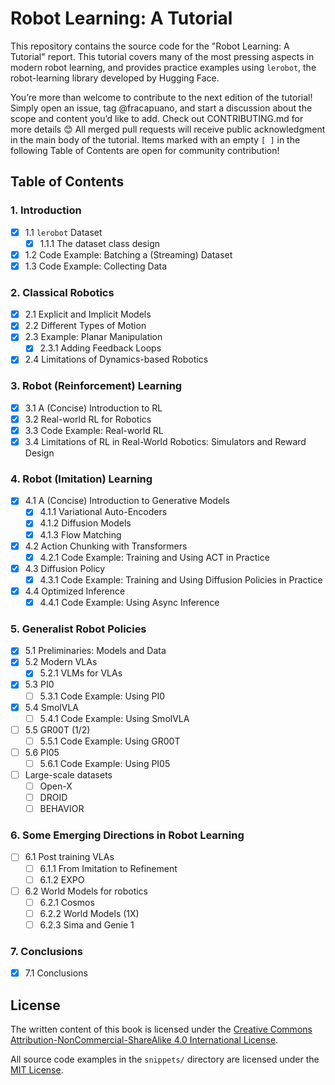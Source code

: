 # Robot Learning: A Tutorial

This repository contains the source code for the "Robot Learning: A Tutorial" report. This tutorial covers many of the most pressing aspects in modern robot learning, and provides practice examples using `lerobot`, the robot-learning library developed by Hugging Face.

You’re more than welcome to contribute to the next edition of the tutorial!
Simply open an issue, tag @fracapuano, and start a discussion about the scope and content you’d like to add. Check out CONTRIBUTING.md for more details 😊
All merged pull requests will receive public acknowledgment in the main body of the tutorial.
Items marked with an empty `[ ]` in the following Table of Contents are open for community contribution!

## Table of Contents

### 1. Introduction
- [x] 1.1 `lerobot` Dataset
    - [x] 1.1.1 The dataset class design
- [x] 1.2 Code Example: Batching a (Streaming) Dataset
- [x] 1.3 Code Example: Collecting Data

### 2. Classical Robotics
- [x] 2.1 Explicit and Implicit Models
- [x] 2.2 Different Types of Motion
- [x] 2.3 Example: Planar Manipulation
    - [x] 2.3.1 Adding Feedback Loops
- [x] 2.4 Limitations of Dynamics-based Robotics

### 3. Robot (Reinforcement) Learning
- [x] 3.1 A (Concise) Introduction to RL
- [x] 3.2 Real-world RL for Robotics
- [x] 3.3 Code Example: Real-world RL
- [x] 3.4 Limitations of RL in Real-World Robotics: Simulators and Reward Design

### 4. Robot (Imitation) Learning
- [x] 4.1 A (Concise) Introduction to Generative Models
    - [x] 4.1.1 Variational Auto-Encoders
    - [x] 4.1.2 Diffusion Models
    - [x] 4.1.3 Flow Matching
- [x] 4.2 Action Chunking with Transformers
    - [x] 4.2.1 Code Example: Training and Using ACT in Practice
- [x] 4.3 Diffusion Policy
    - [x] 4.3.1 Code Example: Training and Using Diffusion Policies in Practice
- [x] 4.4 Optimized Inference
    - [x] 4.4.1 Code Example: Using Async Inference

### 5. Generalist Robot Policies
- [x] 5.1 Preliminaries: Models and Data
- [x] 5.2 Modern VLAs
    - [x] 5.2.1 VLMs for VLAs
- [x] 5.3 PI0
    - [ ] 5.3.1 Code Example: Using PI0
- [x] 5.4 SmolVLA
    - [ ] 5.4.1 Code Example: Using SmolVLA
- [ ] 5.5 GR00T (1/2)
    - [ ] 5.5.1 Code Example: Using GR00T
- [ ] 5.6 PI05
    - [ ] 5.6.1 Code Example: Using PI05
- [ ] Large-scale datasets
    - [ ] Open-X
    - [ ] DROID
    - [ ] BEHAVIOR

### 6. Some Emerging Directions in Robot Learning
- [ ] 6.1 Post training VLAs
    - [ ] 6.1.1 From Imitation to Refinement
    - [ ] 6.1.2 EXPO
- [ ] 6.2 World Models for robotics
    - [ ] 6.2.1 Cosmos
    - [ ] 6.2.2 World Models (1X)
    - [ ] 6.2.3 Sima and Genie 1

### 7. Conclusions
- [x] 7.1 Conclusions

## License

The written content of this book is licensed under the [Creative Commons Attribution-NonCommercial-ShareAlike 4.0 International License](http://creativecommons.org/licenses/by-nc-sa/4.0/).

All source code examples in the `snippets/` directory are licensed under the [MIT License](https://opensource.org/licenses/MIT).

